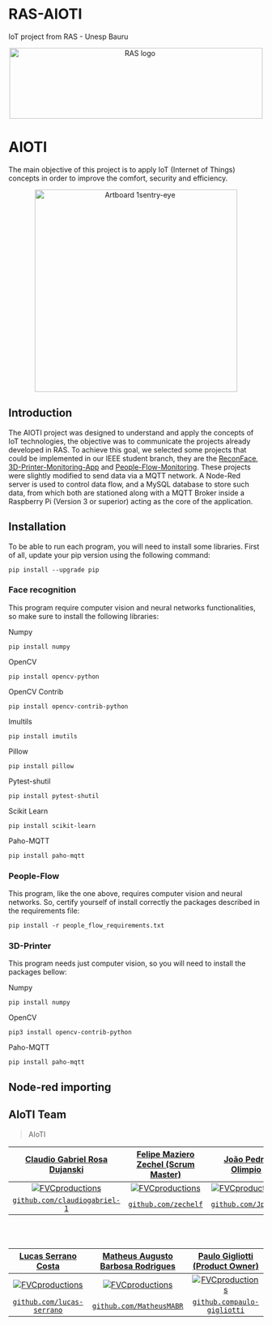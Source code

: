 # RAS-AIOTI
IoT project from RAS - Unesp Bauru

<p align="center">
  <a href="https://sites.google.com/unesp.br/rasunespbauru/home">
    <img src="https://user-images.githubusercontent.com/50799373/88114032-6396b280-cb89-11ea-9de9-656eb9bc2d31.png" alt="RAS logo" width="500" height="140">
  </a>
</p>

# AIOTI
The main objective of this project is to apply IoT (Internet of Things) concepts in order to improve the comfort, security and efficiency.

<p align="center">
<img width="400" alt="Artboard 1sentry-eye" src="https://drive.google.com/uc?id=1JNsbnh-6Kv8pHXiV7ynk6OVSnsXE5bV6">
</p>


## Introduction

The AIOTI project was designed to understand and apply the concepts of IoT technologies, the objective was to communicate the projects already developed in RAS. To achieve this goal, we selected some projects that could be implemented in our IEEE student branch, they are the [ReconFace](https://github.com/lucasrs21/ReconhecimentoFacial2), [3D-Printer-Monitoring-App](https://github.com/carloskadu/3D-Printer-Monitoring-App) and [People-Flow-Monitoring](https://github.com/FabricioAmoroso/People-Flow-Monitoring). These projects were slightly modified to send data via a MQTT network. A Node-Red server is used to control data flow, and a MySQL database to store such data, from which both are stationed along with a MQTT Broker inside a Raspberry Pi (Version 3 or superior) acting as the core of the application.

## Installation
To be able to run each program, you will need to install some libraries. First of all, update your pip version using the following command:
```
pip install --upgrade pip
```

### Face recognition

This program require computer vision and neural networks functionalities, so make sure to install the following libraries:

Numpy
```
pip install numpy
```

OpenCV
```
pip install opencv-python
```

OpenCV Contrib
```
pip install opencv-contrib-python
```

Imultils
```
pip install imutils
```

Pillow
```
pip install pillow
```

Pytest-shutil
```
pip install pytest-shutil
```

Scikit Learn
```
pip install scikit-learn
```

Paho-MQTT
```
pip install paho-mqtt
```


### People-Flow

This program, like the one above, requires computer vision and neural networks. So, certify yourself of install correctly the packages described in the requirements file:

```
pip install -r people_flow_requirements.txt
```

### 3D-Printer

This program needs just computer vision, so you will need to install the packages bellow:
 
Numpy
```
pip install numpy
```

OpenCV
```
pip3 install opencv-contrib-python
```

Paho-MQTT
```
pip install paho-mqtt
```

## Node-red importing


## AIoTI Team

> AIoTI

| <a href="https://github.com/claudiogabriel-1" target="_blank">**Claudio Gabriel Rosa Dujanski**</a> | <a href="https://github.com/zechelf" target="_blank">**Felipe Maziero Zechel (Scrum Master)**</a> | <a href="https://github.com/JpZwAr" target="_blank">**João Pedro Olimpio**</a> |
| :---: |:---:| :---:|
| [![FVCproductions](https://avatars.githubusercontent.com/u/72581866?v=4)](http://fvcproductions.com)    | [![FVCproductions](https://avatars.githubusercontent.com/u/51209420?v=4)](http://fvcproductions.com) | [![FVCproductions](https://avatars.githubusercontent.com/u/54182167?v=4)](http://fvcproductions.com)  |
| <a href="https://github.com/claudiogabriel-1" target="_blank">`github.com/claudiogabriel-1`</a> | <a href="https://github.com/zechelf" target="_blank">`github.com/zechelf`</a> | <a href="https://github.com/JpZwAr" target="_blank">`github.com/JpZwAr`</a> |  
<br />
<br />

| <a href="https://github.com/lucas-serrano" target="_blank">**Lucas Serrano Costa**</a> | <a href="https://github.com/MatheusMABR" target="_blank">**Matheus Augusto Barbosa Rodrigues**</a> | <a href="https://github.com/paulo-gigliotti" target="_blank">**Paulo Gigliotti (Product Owner)**</a> |
| :---: |:---:| :---:|
| [![FVCproductions](https://avatars.githubusercontent.com/u/72429343?v=4)](http://fvcproductions.com)    | [![FVCproductions](https://avatars.githubusercontent.com/u/55408283?v=4)](http://fvcproductions.com) | [![FVCproductions](https://avatars.githubusercontent.com/u/54952751?v=4)](http://fvcproductions.com)  |
| <a href="https://github.com/lucas-serrano" target="_blank">`github.com/lucas-serrano`</a> | <a href="https://github.com/MatheusMABR" target="_blank">`github.com/MatheusMABR`</a> | <a href="https://github.com/paulo-gigliotti" target="_blank">`github.compaulo-gigliotti`</a> |
